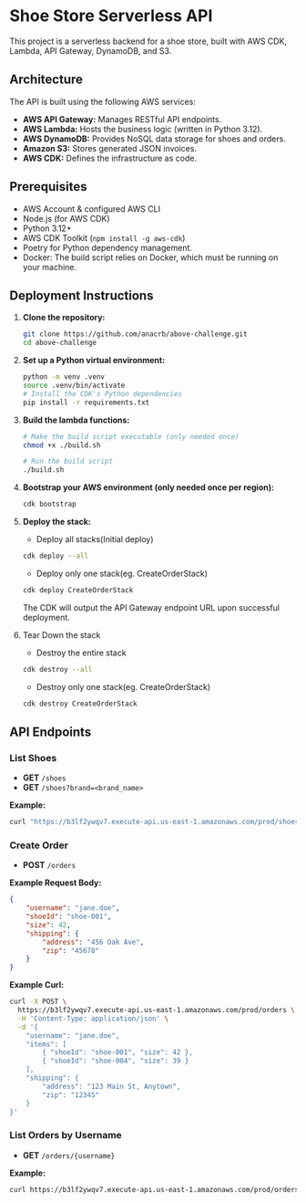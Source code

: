 
# Shoe Store Serverless API

This project is a serverless backend for a shoe store, built with AWS CDK, Lambda, API Gateway, DynamoDB, and S3.

## Architecture



The API is built using the following AWS services:
- **AWS API Gateway:** Manages RESTful API endpoints.
- **AWS Lambda:** Hosts the business logic (written in Python 3.12).
- **AWS DynamoDB:** Provides NoSQL data storage for shoes and orders.
- **Amazon S3:** Stores generated JSON invoices.
- **AWS CDK:** Defines the infrastructure as code.

## Prerequisites

- AWS Account & configured AWS CLI
- Node.js (for AWS CDK)
- Python 3.12+
- AWS CDK Toolkit (`npm install -g aws-cdk`)
- Poetry for Python dependency management. 
- Docker: The build script relies on Docker, which must be running on your machine.

## Deployment Instructions

1.  **Clone the repository:**
    ```bash
    git clone https://github.com/anacrb/above-challenge.git
    cd above-challenge
    ```

2.  **Set up a Python virtual environment:**
    ```bash
    python -m venv .venv
    source .venv/bin/activate
    # Install the CDK's Python dependencies
    pip install -r requirements.txt
    ```
3. **Build the lambda functions:**
    ```bash
    # Make the build script executable (only needed once)
    chmod +x ./build.sh

    # Run the build script
    ./build.sh
   ```

4. **Bootstrap your AWS environment (only needed once per region):**
    ```bash
    cdk bootstrap
    ```

5. **Deploy the stack:**
    - Deploy all stacks(Initial deploy)
    ```bash
    cdk deploy --all
    ```
   - Deploy only one stack(eg. CreateOrderStack)
    ```bash
    cdk deploy CreateOrderStack
    ```
   
   The CDK will output the API Gateway endpoint URL upon successful deployment.


6. Tear Down the stack
    - Destroy the entire stack
    ```bash
    cdk destroy --all
    ```
   - Destroy only one stack(eg. CreateOrderStack)
   ```bash
   cdk destroy CreateOrderStack
   ```

## API Endpoints

### List Shoes

- **GET** `/shoes`
- **GET** `/shoes?brand=<brand_name>`

**Example:**
```bash
curl "https://b3lf2ywqv7.execute-api.us-east-1.amazonaws.com/prod/shoes?brand=Nike"
```

### Create Order

- **POST** `/orders`

**Example Request Body:**
```json
{
    "username": "jane.doe",
    "shoeId": "shoe-001",
    "size": 42,
    "shipping": {
        "address": "456 Oak Ave",
        "zip": "45678"
    }
}
```

**Example Curl:**
```bash
curl -X POST \
  https://b3lf2ywqv7.execute-api.us-east-1.amazonaws.com/prod/orders \
  -H 'Content-Type: application/json' \
  -d '{                                                                                                                 
    "username": "jane.doe",
    "items": [
        { "shoeId": "shoe-001", "size": 42 },
        { "shoeId": "shoe-004", "size": 39 }
    ],
    "shipping": {
        "address": "123 Main St, Anytown",
        "zip": "12345"
    }
}'

```

### List Orders by Username

- **GET** `/orders/{username}`

**Example:**
```bash
curl https://b3lf2ywqv7.execute-api.us-east-1.amazonaws.com/prod/orders/jane.doe
```
